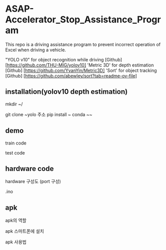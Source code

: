 # ASAP-Accelerator_Stop_Assistance_Program

This repo is a driving assistance program to prevent incorrect operation of Excel when driving a vehicle.

"YOLO v10" for object recognition while driving [Github] [https://github.com/THU-MIG/yolov10]
'Metric 3D' for depth estimation [Github] [https://github.com/YvanYin/Metric3D]
'Sort' for object tracking  [Github] [https://github.com/abewley/sort?tab=readme-ov-file]

## installation(yolov10 depth estimation)

mkdir ~/

git clone ~yolo  주소
pip install ~
conda ~~

## demo

train code 

test code

## hardware code
hardware 구성도 (port 구성)

.ino

## apk

apk의 역할

apk 스마트폰에 설치

apk 사용법



